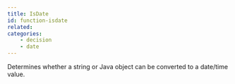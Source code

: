 ```yaml
---
title: IsDate
id: function-isdate
related:
categories:
    - decision
    - date
---
```


Determines whether a string or Java object can be converted to a date/time value.